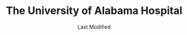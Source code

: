 ---
layout: location-page
date: Last Modified
description: "Local COVID-19 testing is available at The University of Alabama Hospital in Birmingham, Alabama, USA."
permalink: "locations/alabama/birmingham/the-university-of-alabama-hospital/"
tags:
  - locations
  - alabama
title: The University of Alabama Hospital
uniqueName: the-university-of-alabama-hospital
state: Alabama
stateAbbr: AL
hood: "Birmingham"
address: "1802 6th Ave St South"
city: "Birmingham"
zip: "35233"
zipsNearby: "35440 35005 35540 35006 35007 35144 35950 35951 36250 35013 35014 35015 35952 36201 36202 36203 36204 36205 36206 36207 35016 35541 36251 35953 35954 35019 35542 35546 35020 35021 35022 35023 36006 35201 35202 35203 35204 35205 35206 35207 35208 35209 35210 35211 35212 35213 35214 35215 35216 35217 35218 35219 35220 35221 35222 35223 35224 35226 35228 35229 35231 35232 35233 35234 35235 35236 35237 35238 35242 35243 35244 35246 35249 35253 35254 35255 35259 35260 35261 35266 35282 35283 35285 35287 35288 35290 35291 35292 35293 35294 35295 35296 35297 35298 35031 35956 35957 35032 35033 35034 35035 35036 35444 35446 36253 35040 35549 35041 35042 35043 35044 36254 35045 35046 35048 35049 35449 35452 35051 35052 35550 35453 35053 35054 35055 35056 35057 35058 36257 35060 35061 35038 35062 35553 35964 35456 36260 35457 35554 35458 35063 35621 35064 35622 35555 35463 35068 35901 35902 35903 35904 35905 35906 35907 35972 35070 35071 35559 35560 35072 35073 35074 35077 35078 35079 35080 35082 35083 35980 35572 35501 35502 35503 35504 35085 35087 35573 35468 35089 35091 36793 35094 35096 36266 35097 35098 35575 35111 36750 35112 35114 36267 35115 35004 35116 35474 35117 35118 36268 35577 35578 35119 35473 35475 35476 35579 35120 36271 35121 35123 35580 35124 35125 35128 35478 35126 35127 35130 35131 36792 35133 35135 35136 35137 35482 35139 35142 35143 35584 35146 36790 35987 35147 35148 35149 35150 35151 35160 35161 35171 35587 35172 35173 35401 35402 35403 35404 35405 35406 35407 35485 35486 35487 35490 35176 36091 35178 35179 35990 35180 35181 35182 36277 36279 35183 35184 35185 35186 35187 35188 35225 35230 35240 35245 35263 35277 35278 35279 35280 35281 35286 35289 35299 36210" 
mapUrl: "http://maps.apple.com/?q=The+University+of+Alabama+Hospital&address=1802+6th+Ave+St+South,Birmingham,Alabama,35233"
locationType: Drive-thru
phone: "205-975-1881"
website: "undefined"
onlineBooking: undefined
closed: undefined
closedUpdate: April 20th, 2020
notes: "By appointment only."
days: Everyday
hours: 9AM-1:30PM
ctaMessage: Call 205-975-1881
ctaUrl: "tel:205-975-1881"
---